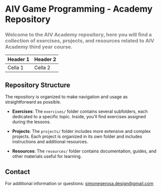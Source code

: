 
# AIV Game Programming - Academy Repository

### <span style="color: gray;">Welcome to the AIV Academy repository, here you will find a collection of exercises, projects, and resources related to AIV Academy third year course.</span>
| Header 1 | Header 2 |
| -------- | -------- |
| Cella 1  | Cella 2  |
## Repository Structure

The repository is organized to make navigation and usage as straightforward as possible.

- **Exercises**: The `exercises/` folder contains several subfolders, each dedicated to a specific topic. Inside, you'll find exercises assigned during the lessons.

- **Projects**: The `projects/` folder includes more extensive and complex projects. Each project is organized in its own folder and includes instructions and additional resources.

- **Resources**: The `resources/` folder contains documentation, guides, and other materials useful for learning.

## Contact

For additional information or questions: simonegerosa.design@gmail.com


